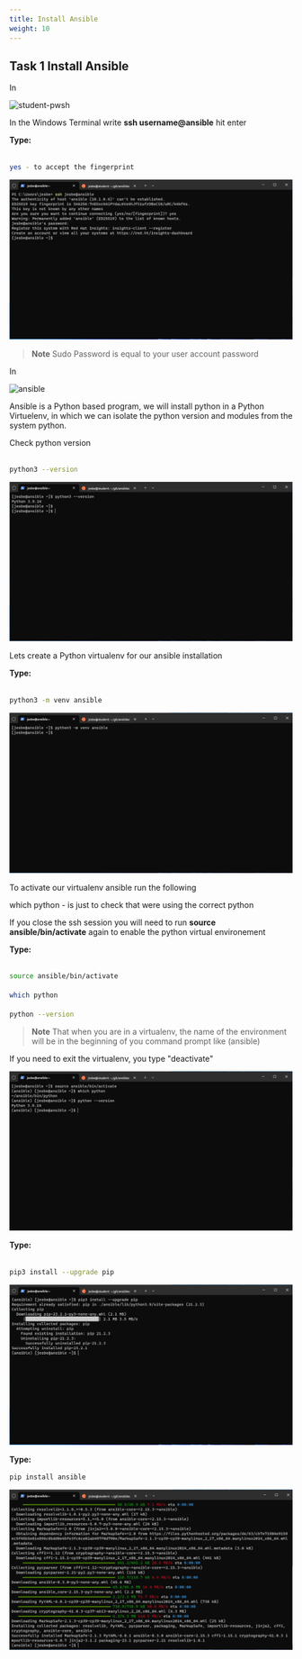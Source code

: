 ```yaml
---
title: Install Ansible
weight: 10
---
```


## Task 1 Install Ansible

In

![student-pwsh](/images/student-pwsh.png)

In the Windows Terminal write __ssh username@ansible__ hit enter

__Type:__

```bash

yes - to accept the fingerprint

```

![Alt text](images/000_azure_ssh.png?raw=true "ssh")

> __Note__
> Sudo Password is equal to your user account password

In

![ansible](/images/ansible.png)

Ansible is a Python based program, we will install python in a Python Virtuelenv, in which we can isolate the python version and modules from the system python.

Check python version

```bash

python3 --version

```

![Alt text](images/000_default_python.png?raw=true "default python")

Lets create a Python virtualenv for our ansible installation

__Type:__

```bash

python3 -m venv ansible

```

![Alt text](images/003_create_virtualenv.png?raw=true "create virtualenv Ansible")

To activate our virtualenv ansible run the following

which python - is just to check that were using the correct python

If you close the ssh session you will need to run __source ansible/bin/activate__ again to enable the python virtual environement

__Type:__

```bash

source ansible/bin/activate

which python

python --version

```

> **Note**
> That when you are in a virtualenv, the name of the environment will be in the beginning of you command prompt like (ansible)

If you need to exit the virtualenv, you type "deactivate"

![Alt text](images/003_activate_virtualenv.png?raw=true "active virtualenv Ansible")

__Type:__

```bash

pip3 install --upgrade pip

```

![Alt text](images/002_install_pip3_upgrade.png?raw=true "Upgrade PIP")

__Type:__

```bash
pip install ansible
```

![Alt text](images/003_install_ansible.png?raw=true "Install Ansible")
